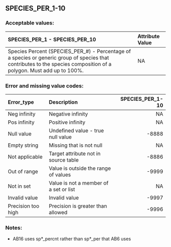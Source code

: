 
## SPECIES\_PER\_1-10

### Acceptable values:

| SPECIES\_PER\_1 - SPECIES\_PER\_10                                                                                                                                      | Attribute Value |
| :---------------------------------------------------------------------------------------------------------------------------------------------------------------------- | :-------------- |
| Species Percent (SPECIES\_PER\_\#) - Percentage of a species or generic group of species that contributes to the species composition of a polygon. Must add up to 100%. | NA              |

### Error and missing value codes:

| Error\_type        | Description                            | SPECIES\_PER\_1-10 |
| :----------------- | :------------------------------------- | -----------------: |
| Neg infinity       | Negative infinity                      |                 NA |
| Pos infinity       | Positive infinity                      |                 NA |
| Null value         | Undefined value - true null value      |             \-8888 |
| Empty string       | Missing that is not null               |                 NA |
| Not applicable     | Target attribute not in source table   |             \-8886 |
| Out of range       | Value is outside the range of values   |             \-9999 |
| Not in set         | Value is not a member of a set or list |                 NA |
| Invalid value      | Invalid value                          |             \-9997 |
| Precision too high | Precision is greater than allowed      |             \-9996 |

### Notes:

  - AB16 uses sp\*\_percnt rather than sp\*\_per that AB6 uses
